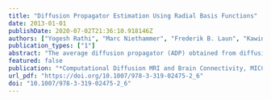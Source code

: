 ```yaml
---
title: "Diffusion Propagator Estimation Using Radial Basis Functions"
date: 2013-01-01
publishDate: 2020-07-02T21:36:10.918146Z
authors: ["Yogesh Rathi", "Marc Niethammer", "Frederik B. Laun", "Kawin Setsompop", "Oleg V. Michailovich", "P. Ellen Grant", "Carl-Fredrik Westin"]
publication_types: ["1"]
abstract: "The average diffusion propagator (ADP) obtained from diffusion MRI (dMRI) data encapsulates important structural properties of the underlying tissue. Measures derived from the ADP can be potentially used as markers of tissue integrity in characterizing several mental disorders. Thus, accurate estimation of the ADP is imperative for its use in neuroimaging studies. In this work, we propose a simple method for estimating the ADP by representing the acquired diffusion signal in the entire q-space using radial basis functions (RBF). We demonstrate our technique using two different RBF’s (generalized inverse multiquadric and Gaussian) and derive analytical expressions for the corresponding ADP’s. We also derive expressions for computing the solid angle orientation distribution function (ODF) for each of the RBF’s. Estimation of the weights of the RBF’s is done by enforcing positivity constraint on the estimated ADP or ODF. Finally, we validate our method on data obtained from a physical phantom with known fiber crossing of 45 degrees and also show comparison with the solid spherical harmonics method of [7].We also demonstrate our method on in-vivo human brain data."
featured: false
publication: "*Computational Diffusion MRI and Brain Connectivity, MICCAI Workshops CDMRI/MMBC, Nagoya, Japan, September 22nd, 2013*"
url_pdf: "https://doi.org/10.1007/978-3-319-02475-2_6"
doi: "10.1007/978-3-319-02475-2_6"
---
```


